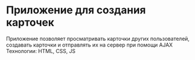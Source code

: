 # Приложение для создания карточек

Приложение позволяет просматривать карточки других пользователей, создавать карточки и отправлять их на сервер при помощи AJAX
Технологии: HTML, CSS, JS
